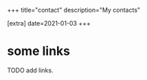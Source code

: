 +++
title="contact"
description="My contacts"

[extra]
date=2021-01-03
+++

# some links

TODO add links. 